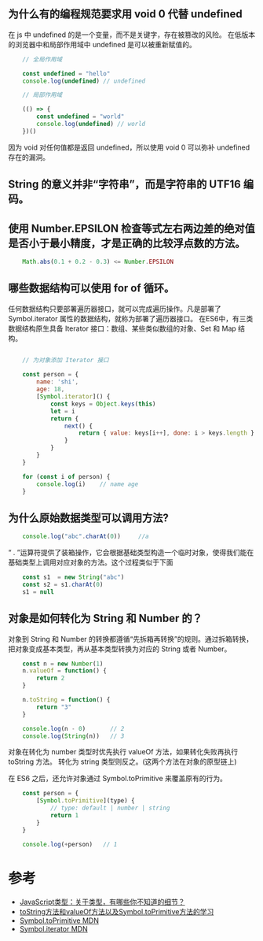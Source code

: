 

## 为什么有的编程规范要求用 void 0 代替 undefined

在 js 中 undefined 的是一个变量，而不是关键字，存在被篡改的风险。
在低版本的浏览器中和局部作用域中 undefined 是可以被重新赋值的。

```js
    // 全局作用域

    const undefined = "hello"
    console.log(undefined) // undefined

    // 局部作用域

    (() => {
        const undefined = "world"
        console.log(undefined) // world
    })()
```
因为 void 对任何值都是返回 undefined，所以使用 void 0 可以弥补 undefined 存在的漏洞。


## String 的意义并非“字符串”，而是字符串的 UTF16 编码。

## 使用 Number.EPSILON 检查等式左右两边差的绝对值是否小于最小精度，才是正确的比较浮点数的方法。

```js
	Math.abs(0.1 + 0.2 - 0.3) <= Number.EPSILON
```

## 哪些数据结构可以使用 for of 循环。

任何数据结构只要部署遍历器接口，就可以完成遍历操作。凡是部署了 Symbol.iterator 属性的数据结构，就称为部署了遍历器接口。
在ES6中，有三类数据结构原生具备 Iterator 接口：数组、某些类似数组的对象、Set 和 Map 结构。

```js

	// 为对象添加 Iterator 接口
	
	const person = {
		name: 'shi',
		age: 18,
		[Symbol.iterator]() {
			const keys = Object.keys(this)
			let = i
			return {
				next() {
					return { value: keys[i++], done: i > keys.length }
				}
			}
		}
	}

	for (const i of person) {
	    console.log(i)    // name age
	} 
```


## 为什么原始数据类型可以调用方法?

```js
	console.log("abc".charAt(0))     //a
```

“ . ”运算符提供了装箱操作，它会根据基础类型构造一个临时对象，使得我们能在基础类型上调用对应对象的方法。这个过程类似于下面

```js
	const s1  = new String("abc")
	const s2 = s1.charAt(0)
	s1 = null
```


## 对象是如何转化为 String 和 Number 的？
  
对象到 String 和 Number 的转换都遵循“先拆箱再转换”的规则。通过拆箱转换，把对象变成基本类型，再从基本类型转换为对应的 String 或者 Number。

```js
	const n = new Number(1)
	n.valueOf = function() {
		return 2
	}

	n.toString = function() {
		return "3"
	}

	console.log(n - 0)       // 2
	console.log(String(n))   // 3

```

对象在转化为 number 类型时优先执行 valueOf 方法，如果转化失败再执行 toString 方法。
转化为 string 类型则反之。(这两个方法在对象的原型链上)

在 ES6 之后，还允许对象通过 Symbol.toPrimitive 来覆盖原有的行为。

```js
	const person = {
		[Symbol.toPrimitive](type) {
			// type: default | number | string
			return 1
		}
	}

	console.log(+person)   // 1
```




# 参考
- [JavaScript类型：关于类型，有哪些你不知道的细节？](https://time.geekbang.org/column/article/78884)
- [toString方法和valueOf方法以及Symbol.toPrimitive方法的学习](https://segmentfault.com/a/1190000016300245)
- [Symbol.toPrimitive  MDN](https://developer.mozilla.org/zh-CN/docs/Web/JavaScript/Reference/Global_Objects/Symbol/toPrimitive)
- [Symbol.iterator  MDN](https://developer.mozilla.org/en-US/docs/Web/JavaScript/Reference/Global_Objects/Symbol/iterator)